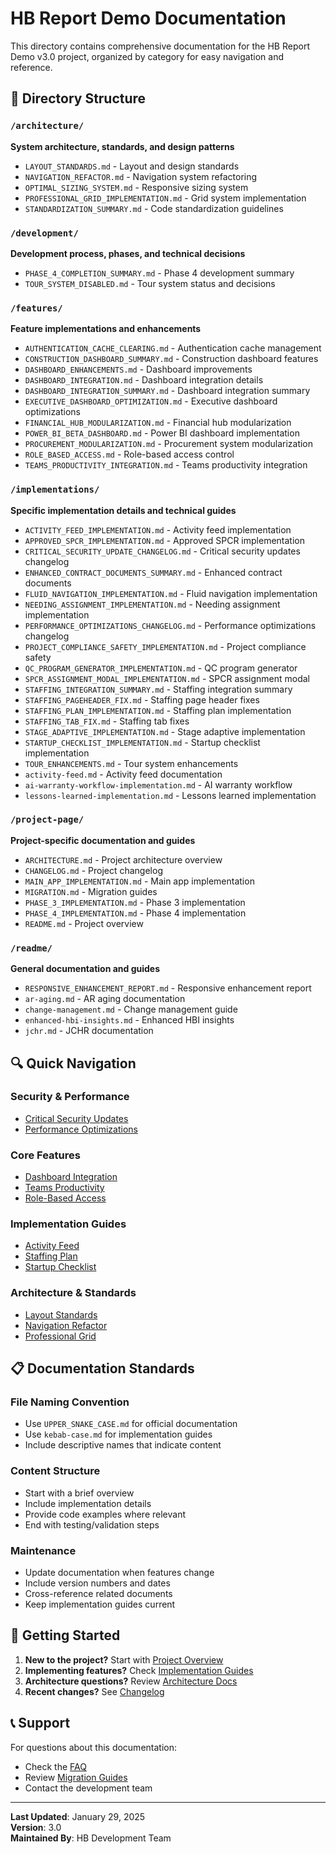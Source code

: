 # HB Report Demo Documentation

This directory contains comprehensive documentation for the HB Report Demo v3.0 project, organized by category for easy navigation and reference.

## 📁 Directory Structure

### `/architecture/`

**System architecture, standards, and design patterns**

- `LAYOUT_STANDARDS.md` - Layout and design standards
- `NAVIGATION_REFACTOR.md` - Navigation system refactoring
- `OPTIMAL_SIZING_SYSTEM.md` - Responsive sizing system
- `PROFESSIONAL_GRID_IMPLEMENTATION.md` - Grid system implementation
- `STANDARDIZATION_SUMMARY.md` - Code standardization guidelines

### `/development/`

**Development process, phases, and technical decisions**

- `PHASE_4_COMPLETION_SUMMARY.md` - Phase 4 development summary
- `TOUR_SYSTEM_DISABLED.md` - Tour system status and decisions

### `/features/`

**Feature implementations and enhancements**

- `AUTHENTICATION_CACHE_CLEARING.md` - Authentication cache management
- `CONSTRUCTION_DASHBOARD_SUMMARY.md` - Construction dashboard features
- `DASHBOARD_ENHANCEMENTS.md` - Dashboard improvements
- `DASHBOARD_INTEGRATION.md` - Dashboard integration details
- `DASHBOARD_INTEGRATION_SUMMARY.md` - Dashboard integration summary
- `EXECUTIVE_DASHBOARD_OPTIMIZATION.md` - Executive dashboard optimizations
- `FINANCIAL_HUB_MODULARIZATION.md` - Financial hub modularization
- `POWER_BI_BETA_DASHBOARD.md` - Power BI dashboard implementation
- `PROCUREMENT_MODULARIZATION.md` - Procurement system modularization
- `ROLE_BASED_ACCESS.md` - Role-based access control
- `TEAMS_PRODUCTIVITY_INTEGRATION.md` - Teams productivity integration

### `/implementations/`

**Specific implementation details and technical guides**

- `ACTIVITY_FEED_IMPLEMENTATION.md` - Activity feed implementation
- `APPROVED_SPCR_IMPLEMENTATION.md` - Approved SPCR implementation
- `CRITICAL_SECURITY_UPDATE_CHANGELOG.md` - Critical security updates changelog
- `ENHANCED_CONTRACT_DOCUMENTS_SUMMARY.md` - Enhanced contract documents
- `FLUID_NAVIGATION_IMPLEMENTATION.md` - Fluid navigation implementation
- `NEEDING_ASSIGNMENT_IMPLEMENTATION.md` - Needing assignment implementation
- `PERFORMANCE_OPTIMIZATIONS_CHANGELOG.md` - Performance optimizations changelog
- `PROJECT_COMPLIANCE_SAFETY_IMPLEMENTATION.md` - Project compliance safety
- `QC_PROGRAM_GENERATOR_IMPLEMENTATION.md` - QC program generator
- `SPCR_ASSIGNMENT_MODAL_IMPLEMENTATION.md` - SPCR assignment modal
- `STAFFING_INTEGRATION_SUMMARY.md` - Staffing integration summary
- `STAFFING_PAGEHEADER_FIX.md` - Staffing page header fixes
- `STAFFING_PLAN_IMPLEMENTATION.md` - Staffing plan implementation
- `STAFFING_TAB_FIX.md` - Staffing tab fixes
- `STAGE_ADAPTIVE_IMPLEMENTATION.md` - Stage adaptive implementation
- `STARTUP_CHECKLIST_IMPLEMENTATION.md` - Startup checklist implementation
- `TOUR_ENHANCEMENTS.md` - Tour system enhancements
- `activity-feed.md` - Activity feed documentation
- `ai-warranty-workflow-implementation.md` - AI warranty workflow
- `lessons-learned-implementation.md` - Lessons learned implementation

### `/project-page/`

**Project-specific documentation and guides**

- `ARCHITECTURE.md` - Project architecture overview
- `CHANGELOG.md` - Project changelog
- `MAIN_APP_IMPLEMENTATION.md` - Main app implementation
- `MIGRATION.md` - Migration guides
- `PHASE_3_IMPLEMENTATION.md` - Phase 3 implementation
- `PHASE_4_IMPLEMENTATION.md` - Phase 4 implementation
- `README.md` - Project overview

### `/readme/`

**General documentation and guides**

- `RESPONSIVE_ENHANCEMENT_REPORT.md` - Responsive enhancement report
- `ar-aging.md` - AR aging documentation
- `change-management.md` - Change management guide
- `enhanced-hbi-insights.md` - Enhanced HBI insights
- `jchr.md` - JCHR documentation

## 🔍 **Quick Navigation**

### **Security & Performance**

- [Critical Security Updates](./implementations/CRITICAL_SECURITY_UPDATE_CHANGELOG.md)
- [Performance Optimizations](./implementations/PERFORMANCE_OPTIMIZATIONS_CHANGELOG.md)

### **Core Features**

- [Dashboard Integration](./features/DASHBOARD_INTEGRATION.md)
- [Teams Productivity](./features/TEAMS_PRODUCTIVITY_INTEGRATION.md)
- [Role-Based Access](./features/ROLE_BASED_ACCESS.md)

### **Implementation Guides**

- [Activity Feed](./implementations/ACTIVITY_FEED_IMPLEMENTATION.md)
- [Staffing Plan](./implementations/STAFFING_PLAN_IMPLEMENTATION.md)
- [Startup Checklist](./implementations/STARTUP_CHECKLIST_IMPLEMENTATION.md)

### **Architecture & Standards**

- [Layout Standards](./architecture/LAYOUT_STANDARDS.md)
- [Navigation Refactor](./architecture/NAVIGATION_REFACTOR.md)
- [Professional Grid](./architecture/PROFESSIONAL_GRID_IMPLEMENTATION.md)

## 📋 **Documentation Standards**

### **File Naming Convention**

- Use `UPPER_SNAKE_CASE.md` for official documentation
- Use `kebab-case.md` for implementation guides
- Include descriptive names that indicate content

### **Content Structure**

- Start with a brief overview
- Include implementation details
- Provide code examples where relevant
- End with testing/validation steps

### **Maintenance**

- Update documentation when features change
- Include version numbers and dates
- Cross-reference related documents
- Keep implementation guides current

## 🚀 **Getting Started**

1. **New to the project?** Start with [Project Overview](./project-page/README.md)
2. **Implementing features?** Check [Implementation Guides](./implementations/)
3. **Architecture questions?** Review [Architecture Docs](./architecture/)
4. **Recent changes?** See [Changelog](./project-page/CHANGELOG.md)

## 📞 **Support**

For questions about this documentation:

- Check the [FAQ](./readme/change-management.md)
- Review [Migration Guides](./project-page/MIGRATION.md)
- Contact the development team

---

**Last Updated**: January 29, 2025  
**Version**: 3.0  
**Maintained By**: HB Development Team
